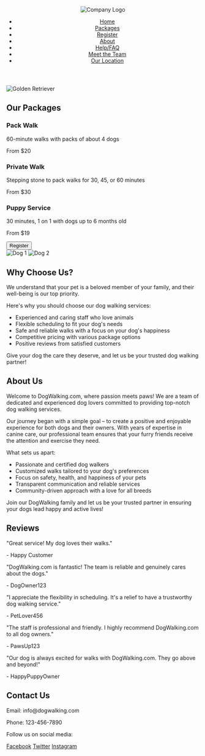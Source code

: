 <!DOCTYPE html>
<html lang="en">
<head>
    <meta charset="UTF-8">
    <meta name="viewport" content="width=device-width, initial-scale=1.0">
    <link rel="stylesheet" href="styles.css">
    <script defer src="script.js"></script>
    <title>Dog Walking</title>
</head>
<body>

  <header>
    <img src="logo.png" alt="Company Logo">
    <nav>
      <ul>
        <li><a href="#home">Home</a></li>
        <li><a href="#packages">Packages</a></li>
        <li><a href="#register">Register</a></li>
        <li><a href="#about">About</a></li>
        <li><a href="#faq">Help/FAQ</a></li>
        <li><a href="#team">Meet the Team</a></li>
        <li><a href="#location">Our Location</a></li>
      </ul>
    </nav>
  </header>

<body>
        <img src="goldenRetriever.png" alt=" Golden Retriever">
</body>

  <main>
    <section id="packages">
      <h2>Our Packages</h2>
      <div class="package">
        <h3>Pack Walk</h3>
        <p>60-minute walks with packs of about 4 dogs</p>
        <p>From $20</p>
      </div>
      <div class="package">
        <h3>Private Walk</h3>
        <p>Stepping stone to pack walks for 30, 45, or 60 minutes</p>
        <p>From $30</p>
      </div>
      <div class="package">
        <h3>Puppy Service</h3>
        <p>30 minutes, 1 on 1 with dogs up to 6 months old</p>
        <p>From $19</p>
      </div>
    </section>

 <section id="home">
      <button id="registerButton" onclick="location.href='#register'">Register</button>
      <div id="dogPhotos">
        <img src="dog1.jpg" alt="Dog 1">
        <img src="dog2.jpg" alt="Dog 2">
        <!-- Add more dog images -->
      </div>
      <div id="whyChooseUs">
  <h2>Why Choose Us?</h2>
  <p>We understand that your pet is a beloved member of your family, and their well-being is our top priority.</p>
  <p>Here's why you should choose our dog walking services:</p>
  <ul>
    <li>Experienced and caring staff who love animals</li>
    <li>Flexible scheduling to fit your dog's needs</li>
    <li>Safe and reliable walks with a focus on your dog's happiness</li>
    <li>Competitive pricing with various package options</li>
    <li>Positive reviews from satisfied customers</li>
  </ul>
  <p>Give your dog the care they deserve, and let us be your trusted dog walking partner!</p>
</div>


<div id="aboutUs">
  <h2>About Us</h2>
  <p>Welcome to DogWalking.com, where passion meets paws! We are a team of dedicated and experienced dog lovers committed to providing top-notch dog walking services.</p>
  <p>Our journey began with a simple goal – to create a positive and enjoyable experience for both dogs and their owners. With years of expertise in canine care, our professional team ensures that your furry friends receive the attention and exercise they need.</p>
  <p>What sets us apart:</p>
  <ul>
    <li>Passionate and certified dog walkers</li>
    <li>Customized walks tailored to your dog's preferences</li>
    <li>Focus on safety, health, and happiness of your pets</li>
    <li>Transparent communication and reliable services</li>
    <li>Community-driven approach with a love for all breeds</li>
  </ul>
  <p>Join our DogWalking family and let us be your trusted partner in ensuring your dogs lead happy and active lives!</p>
</div>

<div id="reviews">
  <h2>Reviews</h2>
  <div class="review">
    <p>"Great service! My dog loves their walks."</p>
    <p>- Happy Customer</p>
  </div>
  <div class="review">
    <p>"DogWalking.com is fantastic! The team is reliable and genuinely cares about the dogs."</p>
    <p>- DogOwner123</p>
  </div>
  <div class="review">
    <p>"I appreciate the flexibility in scheduling. It's a relief to have a trustworthy dog walking service."</p>
    <p>- PetLover456</p>
  </div>
  <div class="review">
    <p>"The staff is professional and friendly. I highly recommend DogWalking.com to all dog owners."</p>
    <p>- PawsUp123</p>
  </div>
  <div class="review">
    <p>"Our dog is always excited for walks with DogWalking.com. They go above and beyond!"</p>
    <p>- HappyPuppyOwner</p>
  </div>
</div>

 <!-- Add more reviews -->
 </div>
      <div id="contact">
        <h2>Contact Us</h2>
        <p>Email: info@dogwalking.com</p>
        <p>Phone: 123-456-7890</p>
      </div>
    </section>
  </main>

  <footer>
    <div id="contactFooter">
      <p>Follow us on social media:</p>
      <a href="#" target="_blank">Facebook</a>
      <a href="#" target="_blank">Twitter</a>
      <a href="#" target="_blank">Instagram</a>
    </div>
  </footer>

</body>
</html>

